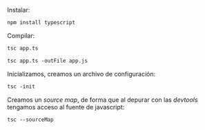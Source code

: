 Instalar:

```ps
npm install typescript
```

Compilar:

```ps
tsc app.ts
```

```ps
tsc app.ts -outFile app.js
```

Inicializamos, creamos un archivo de configuración:

```ps
tsc -init
```

Creamos un _source map_, de forma que al depurar con las _devtools_ tengamos acceso al fuente de javascript:

```ps
tsc --sourceMap
```